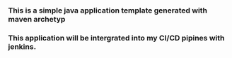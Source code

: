 ### This is a simple java application template generated with maven archetyp

### This application will be intergrated into my CI/CD pipines with jenkins.

